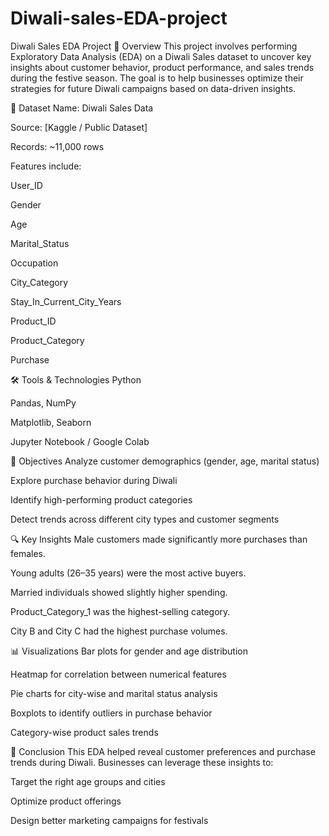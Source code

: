# Diwali-sales-EDA-project
Diwali Sales EDA Project
📌 Overview
This project involves performing Exploratory Data Analysis (EDA) on a Diwali Sales dataset to uncover key insights about customer behavior, product performance, and sales trends during the festive season. The goal is to help businesses optimize their strategies for future Diwali campaigns based on data-driven insights.

📁 Dataset
Name: Diwali Sales Data

Source: [Kaggle / Public Dataset]

Records: ~11,000 rows

Features include:

User_ID

Gender

Age

Marital_Status

Occupation

City_Category

Stay_In_Current_City_Years

Product_ID

Product_Category

Purchase

🛠️ Tools & Technologies
Python

Pandas, NumPy

Matplotlib, Seaborn

Jupyter Notebook / Google Colab

🎯 Objectives
Analyze customer demographics (gender, age, marital status)

Explore purchase behavior during Diwali

Identify high-performing product categories

Detect trends across different city types and customer segments

🔍 Key Insights
Male customers made significantly more purchases than females.

Young adults (26–35 years) were the most active buyers.

Married individuals showed slightly higher spending.

Product_Category_1 was the highest-selling category.

City B and City C had the highest purchase volumes.

📊 Visualizations
Bar plots for gender and age distribution

Heatmap for correlation between numerical features

Pie charts for city-wise and marital status analysis

Boxplots to identify outliers in purchase behavior

Category-wise product sales trends

📌 Conclusion
This EDA helped reveal customer preferences and purchase trends during Diwali. Businesses can leverage these insights to:

Target the right age groups and cities

Optimize product offerings

Design better marketing campaigns for festivals
